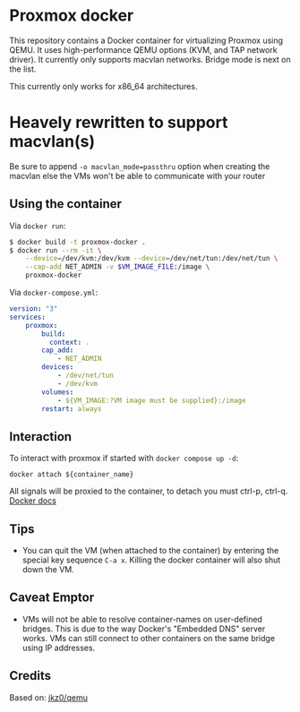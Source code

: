 # Proxmox docker

This repository contains a Docker container for virtualizing Proxmox
using QEMU. It uses high-performance QEMU options (KVM, and TAP network driver).
It currently only supports macvlan networks. Bridge mode is next on the list.

This currently only works for x86_64 architectures.

# Heavely rewritten to support macvlan(s)

Be sure to append `-o macvlan_mode=passthru` option when creating  the macvlan else the VMs won't
be able to communicate with your router

## Using the container

Via `docker run`:

```bash
$ docker build -t proxmox-docker .
$ docker run --rm -it \
    --device=/dev/kvm:/dev/kvm --device=/dev/net/tun:/dev/net/tun \
    --cap-add NET_ADMIN -v $VM_IMAGE_FILE:/image \
    proxmox-docker
```

Via `docker-compose.yml`:

```yaml
version: "3"
services:
    proxmox:
        build:
          context: .
        cap_add:
            - NET_ADMIN
        devices:
            - /dev/net/tun
            - /dev/kvm
        volumes:
            - ${VM_IMAGE:?VM image must be supplied}:/image
        restart: always
```

## Interaction

To interact with proxmox if started with `docker compose up -d`:

```docker attach ${container_name}```

All signals will be proxied to the container, to detach you must ctrl-p, ctrl-q. [Docker docs](https://docs.docker.com/reference/cli/docker/container/attach/)

## Tips 

* You can quit the VM (when attached to the container) by entering the special
  key sequence `C-a x`. Killing the docker container will also shut down the
  VM.

## Caveat Emptor

* VMs will not be able to resolve container-names on user-defined bridges.
  This is due to the way Docker's "Embedded DNS" server works. VMs can still
  connect to other containers on the same bridge using IP addresses.

## Credits

Based on: [jkz0/qemu](https://hub.docker.com/r/jkz0/qemu)
